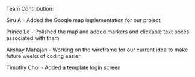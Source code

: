 Team Contribution:

Siru A - Added the Google map implementation for our project

Prince Le - Polished the map and added markers and clickable text boxes associated with them

Akshay Mahajan - Working on the wireframe for our current idea to make future weeks of coding easier

Timothy Choi - Added a template login screen 

